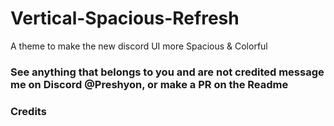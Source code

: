 # Vertical-Spacious-Refresh
 A theme to make the new discord UI more Spacious &amp; Colorful

### See anything that belongs to you and are not credited message me on Discord @Preshyon, or make a PR on the Readme ###

### Credits ###
